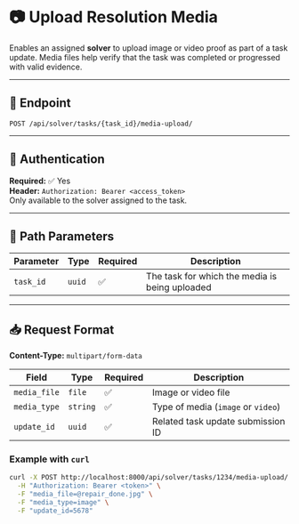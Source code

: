 # 📷 Upload Resolution Media

Enables an assigned **solver** to upload image or video proof as part of a task update. Media files help verify that the task was completed or progressed with valid evidence.

---

## 🔗 Endpoint

`POST /api/solver/tasks/{task_id}/media-upload/`

---

## 🔐 Authentication

**Required:** ✅ Yes  
**Header:** `Authorization: Bearer <access_token>`  
Only available to the solver assigned to the task.

---

## 🧾 Path Parameters

| Parameter | Type | Required | Description |
|----------|------|----------|-------------|
| `task_id` | `uuid` | ✅ | The task for which the media is being uploaded |

---

## 📥 Request Format

**Content-Type:** `multipart/form-data`

| Field | Type | Required | Description |
|-------|------|----------|-------------|
| `media_file` | `file` | ✅ | Image or video file |
| `media_type` | `string` | ✅ | Type of media (`image` or `video`) |
| `update_id` | `uuid` | ✅ | Related task update submission ID |

### Example with `curl`

```bash
curl -X POST http://localhost:8000/api/solver/tasks/1234/media-upload/ \
  -H "Authorization: Bearer <token>" \
  -F "media_file=@repair_done.jpg" \
  -F "media_type=image" \
  -F "update_id=5678"
